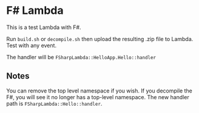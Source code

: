 # F# Lambda

This is a test Lambda with F#.

Run `build.sh` or `decompile.sh` then upload the resulting .zip file to Lambda. Test with any event.

The handler will be `FSharpLambda::HelloApp.Hello::handler`

## Notes

You can remove the top level namespace if you wish. If you decompile the F#, you will see it no longer has a top-level namespace. The new handler path is `FSharpLambda::Hello::handler`.

